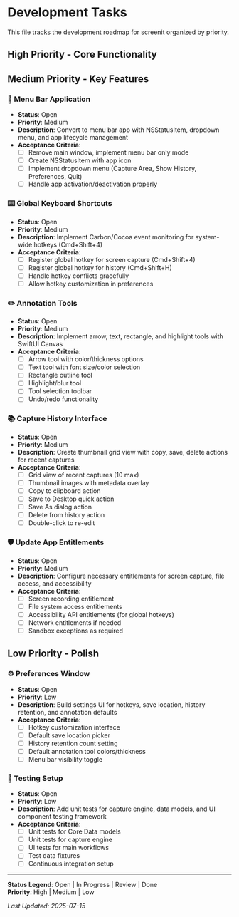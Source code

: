 # Development Tasks

This file tracks the development roadmap for screenit organized by priority.

## High Priority - Core Functionality

<!-- ### 🏗️ Setup Project Architecture
- **Status**: Open
- **Priority**: High
- **Description**: Reorganize codebase according to planned structure with Core/, UI/, Models/, and Resources/ directories
- **Acceptance Criteria**:
  - [ ] Create Core/ directory with CaptureEngine.swift, AnnotationEngine.swift, DataManager.swift
  - [ ] Create UI/ directory with subdirectories for CaptureOverlay/, AnnotationTools/, HistoryView/, MenuBar/
  - [ ] Create Models/ directory for data models
  - [ ] Move existing files to appropriate locations -->

<!-- ### 📊 Implement Core Data Model
- **Status**: Open
- **Priority**: High
- **Description**: Create CaptureItem and Annotation entities with proper relationships for storing screenshot history
- **Acceptance Criteria**:
  - [ ] Create CoreData.xcdatamodeld file
  - [ ] Define CaptureItem entity (id, timestamp, imageData, thumbnailData, width, height, fileSize)
  - [ ] Define Annotation entity (id, type, position, properties, captureItem relationship)
  - [ ] Implement DataManager class for Core Data operations -->

<!-- ### 🔐 Screen Capture Permissions
- **Status**: Open
- **Priority**: High
- **Description**: Implement ScreenCaptureKit authorization flow and handle permission states
- **Acceptance Criteria**:
  - [ ] Request screen recording permission
  - [ ] Handle permission granted/denied states
  - [ ] Provide user guidance for enabling permissions
  - [ ] Graceful fallback when permissions unavailable -->

<!-- ### 📐 Basic Area Selection UI
- **Status**: Open
- **Priority**: High
- **Description**: Create crosshair cursor, magnifier window with RGB values, and click-drag rectangle selection
- **Acceptance Criteria**:
  - [ ] Full-screen overlay window
  - [ ] Crosshair cursor with live coordinates
  - [ ] Magnifier window showing pixel zoom and RGB values
  - [ ] Click-and-drag rectangle selection
  - [ ] Escape to cancel, Enter/Space to confirm
  - [ ] Visual feedback (dimmed background, selection highlight) -->

<!-- ### 📸 Screen Capture Engine
- **Status**: Open
- **Priority**: High
- **Description**: Implement core screenshot functionality using ScreenCaptureKit for selected areas
- **Acceptance Criteria**:
  - [ ] Capture specific screen regions using ScreenCaptureKit
  - [ ] Handle multiple display configurations
  - [ ] Save captured images to Core Data
  - [ ] Generate thumbnail images for history
  - [ ] Handle capture errors gracefully -->

## Medium Priority - Key Features

### 🔧 Menu Bar Application
- **Status**: Open
- **Priority**: Medium
- **Description**: Convert to menu bar app with NSStatusItem, dropdown menu, and app lifecycle management
- **Acceptance Criteria**:
  - [ ] Remove main window, implement menu bar only mode
  - [ ] Create NSStatusItem with app icon
  - [ ] Implement dropdown menu (Capture Area, Show History, Preferences, Quit)
  - [ ] Handle app activation/deactivation properly

### ⌨️ Global Keyboard Shortcuts
- **Status**: Open
- **Priority**: Medium
- **Description**: Implement Carbon/Cocoa event monitoring for system-wide hotkeys (Cmd+Shift+4)
- **Acceptance Criteria**:
  - [ ] Register global hotkey for screen capture (Cmd+Shift+4)
  - [ ] Register global hotkey for history (Cmd+Shift+H)
  - [ ] Handle hotkey conflicts gracefully
  - [ ] Allow hotkey customization in preferences

### ✏️ Annotation Tools
- **Status**: Open
- **Priority**: Medium
- **Description**: Implement arrow, text, rectangle, and highlight tools with SwiftUI Canvas
- **Acceptance Criteria**:
  - [ ] Arrow tool with color/thickness options
  - [ ] Text tool with font size/color selection
  - [ ] Rectangle outline tool
  - [ ] Highlight/blur tool
  - [ ] Tool selection toolbar
  - [ ] Undo/redo functionality

### 📚 Capture History Interface
- **Status**: Open
- **Priority**: Medium
- **Description**: Create thumbnail grid view with copy, save, delete actions for recent captures
- **Acceptance Criteria**:
  - [ ] Grid view of recent captures (10 max)
  - [ ] Thumbnail images with metadata overlay
  - [ ] Copy to clipboard action
  - [ ] Save to Desktop quick action
  - [ ] Save As dialog action
  - [ ] Delete from history action
  - [ ] Double-click to re-edit

### 🛡️ Update App Entitlements
- **Status**: Open
- **Priority**: Medium
- **Description**: Configure necessary entitlements for screen capture, file access, and accessibility
- **Acceptance Criteria**:
  - [ ] Screen recording entitlement
  - [ ] File system access entitlements
  - [ ] Accessibility API entitlements (for global hotkeys)
  - [ ] Network entitlements if needed
  - [ ] Sandbox exceptions as required

## Low Priority - Polish

### ⚙️ Preferences Window
- **Status**: Open
- **Priority**: Low
- **Description**: Build settings UI for hotkeys, save location, history retention, and annotation defaults
- **Acceptance Criteria**:
  - [ ] Hotkey customization interface
  - [ ] Default save location picker
  - [ ] History retention count setting
  - [ ] Default annotation tool colors/thickness
  - [ ] Menu bar visibility toggle

### 🧪 Testing Setup
- **Status**: Open
- **Priority**: Low
- **Description**: Add unit tests for capture engine, data models, and UI component testing framework
- **Acceptance Criteria**:
  - [ ] Unit tests for Core Data models
  - [ ] Unit tests for capture engine
  - [ ] UI tests for main workflows
  - [ ] Test data fixtures
  - [ ] Continuous integration setup

---

**Status Legend**: Open | In Progress | Review | Done  
**Priority**: High | Medium | Low

*Last Updated: 2025-07-15*
